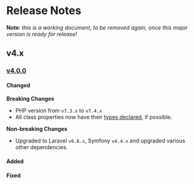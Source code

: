 # Release Notes

**Note**: _this is a working document, to be removed again, once this major version is ready for release!_

## v4.x

### [v4.0.0](__TODO__)

#### Changed

**Breaking Changes**

* PHP version from `v7.3.x` to `v7.4.x`
* All class properties now have their [types declared](https://www.php.net/manual/en/migration74.new-features.php#migration74.new-features.core.typed-properties), if possible.

**Non-breaking Changes**

* Upgraded to Laravel `v6.6.x`, Symfony `v4.4.x` and upgraded various other dependencies.

#### Added

#### Fixed



